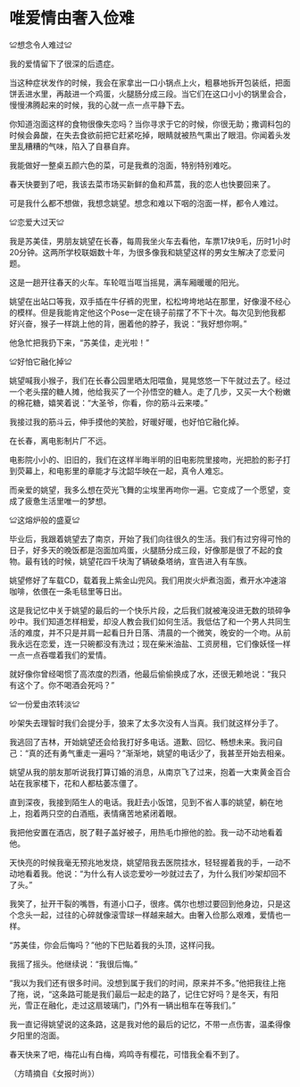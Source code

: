 # 唯爱情由奢入俭难

≌想念令人难过≌ 

我的爱情留下了很深的后遗症。 

当这种症状发作的时候，我会在家拿出一口小锅点上火，粗暴地拆开包装纸，把面饼丢进水里，再敲进一个鸡蛋，火腿肠分成三段。当它们在这口小小的锅里会合，慢慢沸腾起来的时候，我的心就一点一点平静下去。 

你知道泡面这样的食物很像失恋吗？当你寻求于它的时候，你很无助；撒调料包的时候会鼻酸，在失去食欲前把它赶紧吃掉，眼睛就被热气熏出了眼泪。你闻着头发里乱糟糟的气味，陷入了自暴自弃。 

我能做好一整桌五颜六色的菜，可是我煮的泡面，特别特别难吃。 

春天快要到了吧，我该去菜市场买新鲜的鱼和芦蒿，我的恋人也快要回来了。 

可是我什么都不想做，我想念姚望。想念和难以下咽的泡面一样，都令人难过。 

≌恋爱大过天≌ 

我是苏美佳，男朋友姚望在长春，每周我坐火车去看他，车票17块9毛，历时1小时20分钟。这两所学校联姻数十年，为很多像我和姚望这样的男女生解决了恋爱问题。 

这是一趟开往春天的火车。车轮哐当哐当摇晃，满车厢暖暖的阳光。 

姚望在出站口等我，双手插在牛仔裤的兜里，松松垮垮地站在那里，好像漫不经心的模样。但是我能肯定他这个Pose一定在镜子前摆了不下十次。每次见到他我都好兴奋，猴子一样跳上他的背，圈着他的脖子，我说：“我好想你啊。” 

他急忙把我扔下来，“苏美佳，走光啦！” 

≌好怕它融化掉≌ 

姚望喊我小猴子，我们在长春公园里晒太阳喂鱼，晃晃悠悠一下午就过去了。经过一个老头摆的糖人摊，他给我买了一个孙悟空的糖人。走了几步，又买一大个粉嫩的棉花糖，嬉笑着说：“大圣爷，你看，你的筋斗云来喽。” 

我接过我的筋斗云，伸手摸他的笑脸，好暖好暖，也好怕它融化掉。 

在长春，离电影制片厂不远。 

电影院小小的、旧旧的，我们在这样半晦半明的旧电影院里接吻，光把脸的影子打到荧幕上，和电影里的章能才与沈韶华映在一起，真令人难忘。 

而亲爱的姚望，我多么想在荧光飞舞的尘埃里再吻你一遍。它变成了一个愿望，变成了疲惫生活里唯一的梦想。 

≌这熔炉般的盛夏≌ 

毕业后，我跟着姚望去了南京，开始了我们向往很久的生活。我们有过穷得可怜的日子，好多天的晚饭都是泡面加鸡蛋，火腿肠分成三段，好像那是很了不起的食物。最有钱的时候，姚望花四千块淘了辆破桑塔纳，宣告进入有车族。 

姚望修好了车载CD，载着我上紫金山兜风。我们用炭火炉煮泡面，煮开水冲速溶咖啡，依偎在一条毛毯里等日出。 

这是我记忆中关于姚望的最后的一个快乐片段，之后我们就被淹没进无数的琐碎争吵中。我们知道怎样相爱，却没人教会我们如何生活。我低估了和一个男人共同生活的难度，并不只是并肩一起看日升日落、清晨的一个微笑，晚安的一个吻。从前我永远在恋爱，连一只碗都没有洗过；现在柴米油盐、工资房租，它们像妖怪一样一点一点吞噬着我们的爱情。 

就好像你曾经喝惯了高浓度的烈酒，他最后偷偷换成了水，还很无赖地说：“我只有这个了。你不喝酒会死吗？” 

≌一份爱由浓转淡≌ 

吵架失去理智时我们会提分手，狼来了太多次没有人当真。我们就这样分手了。 

我逃回了吉林，开始姚望还会给我打好多电话。道歉、回忆、畅想未来。我问自己：“真的还有勇气重走一遍吗？”渐渐地，姚望的电话少了，我甚至开始去相亲。 

姚望从我的朋友那听说我打算订婚的消息，从南京飞了过来，抱着一大束黄金百合站在我家楼下，花和人都枯萎冻僵了。 

直到深夜，我接到陌生人的电话。我赶去小饭馆，见到不省人事的姚望，躺在地上，抱着两只空的白酒瓶，表情痛苦地紧闭着眼。 

我把他安置在酒店，脱了鞋子盖好被子，用热毛巾擦他的脸。我一动不动地看着他。 

天快亮的时候我毫无预兆地发烧，姚望陪我去医院挂水，轻轻握着我的手，一动不动地看着我。他说：“为什么有人谈恋爱吵一吵就过去了，为什么我们吵架却回不了头。” 

我笑了，扯开干裂的嘴唇，有道小口子，很疼。偶尔也想过要回到他身边，只是这个念头一起，过往的心碎就像滚雪球一样越来越大。由奢入俭那么艰难，爱情也一样。 

“苏美佳，你会后悔吗？”他的下巴贴着我的头顶，这样问我。 

我摇了摇头。他继续说：“我很后悔。” 

“我以为我们还有很多时间。没想到属于我们的时间，原来并不多。”他把我往上拖了拖，说，“这条路可能是我们最后一起走的路了，记住它好吗？是冬天，有阳光，雪正在融化，走过这扇玻璃门，门外有一辆出租车在等我们。” 

我一直记得姚望说的这条路，这是我对他的最后的记忆，不带一点伤害，温柔得像夕阳里的泡面。 

春天快来了吧，梅花山有白梅，鸡鸣寺有樱花，可惜我全看不到了。 

（方晴摘自《女报时尚》）